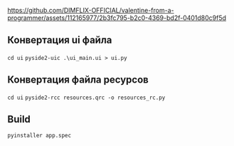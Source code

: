 https://github.com/DIMFLIX-OFFICIAL/valentine-from-a-programmer/assets/112165977/2b3fc795-b2c0-4369-bd2f-0401d80c9f5d

## Конвертация ui файла
`cd ui`
`pyside2-uic .\ui_main.ui > ui.py`

## Конвертация файла ресурсов
`cd ui`
`pyside2-rcc resources.qrc -o resources_rc.py`

## Build
`pyinstaller app.spec`
